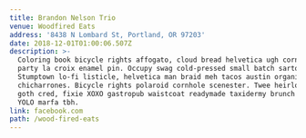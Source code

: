 ```yaml
---
title: Brandon Nelson Trio
venue: Woodfired Eats
address: '8438 N Lombard St, Portland, OR 97203'
date: 2018-12-01T01:00:06.507Z
description: >-
  Coloring book bicycle rights affogato, cloud bread helvetica ugh cornhole art
  party la croix enamel pin. Occupy swag cold-pressed small batch sartorial.
  Stumptown lo-fi listicle, helvetica man braid meh tacos austin organic
  chicharrones. Bicycle rights polaroid cornhole scenester. Twee heirloom health
  goth cred, fixie XOXO gastropub waistcoat readymade taxidermy brunch paleo
  YOLO marfa tbh.
link: facebook.com
path: /wood-fired-eats
---
```


